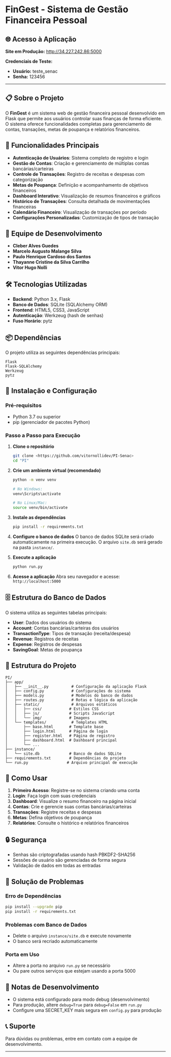 # FinGest - Sistema de Gestão Financeira Pessoal

## 🌐 Acesso à Aplicação

**Site em Produção:** http://34.227.242.86:5000

**Credenciais de Teste:**
- **Usuário:** teste_senac
- **Senha:** 123456

---

## 📋 Sobre o Projeto

O **FinGest** é um sistema web de gestão financeira pessoal desenvolvido em Flask que permite aos usuários controlar suas finanças de forma eficiente. O sistema oferece funcionalidades completas para gerenciamento de contas, transações, metas de poupança e relatórios financeiros.

## 🚀 Funcionalidades Principais

- **Autenticação de Usuários**: Sistema completo de registro e login
- **Gestão de Contas**: Criação e gerenciamento de múltiplas contas bancárias/carteiras
- **Controle de Transações**: Registro de receitas e despesas com categorização
- **Metas de Poupança**: Definição e acompanhamento de objetivos financeiros
- **Dashboard Interativo**: Visualização de resumos financeiros e gráficos
- **Histórico de Transações**: Consulta detalhada de movimentações financeiras
- **Calendário Financeiro**: Visualização de transações por período
- **Configurações Personalizadas**: Customização de tipos de transação

## 👥 Equipe de Desenvolvimento

- **Cleber Alves Guedes**
- **Marcelo Augusto Malange Silva**
- **Paulo Henrique Cardoso dos Santos**
- **Thayanne Cristine da Silva Carrilho**
- **Vitor Hugo Nolli**

## 🛠️ Tecnologias Utilizadas

- **Backend**: Python 3.x, Flask
- **Banco de Dados**: SQLite (SQLAlchemy ORM)
- **Frontend**: HTML5, CSS3, JavaScript
- **Autenticação**: Werkzeug (hash de senhas)
- **Fuso Horário**: pytz

## 📦 Dependências

O projeto utiliza as seguintes dependências principais:

```
Flask
Flask-SQLAlchemy
Werkzeug
pytz
```

## 🔧 Instalação e Configuração

### Pré-requisitos

- Python 3.7 ou superior
- pip (gerenciador de pacotes Python)

### Passo a Passo para Execução

1. **Clone o repositório**
   ```bash
   git clone <https://github.com/vitornollidev/PI-Senac>
   cd "PI"
   ```

2. **Crie um ambiente virtual (recomendado)**
   ```bash
   python -m venv venv
   
   # No Windows:
   venv\Scripts\activate
   
   # No Linux/Mac:
   source venv/bin/activate
   ```

3. **Instale as dependências**
   ```bash
   pip install -r requirements.txt
   ```

4. **Configure o banco de dados**
   O banco de dados SQLite será criado automaticamente na primeira execução. O arquivo `site.db` será gerado na pasta `instance/`.

5. **Execute a aplicação**
   ```bash
   python run.py
   ```

6. **Acesse a aplicação**
   Abra seu navegador e acesse: `http://localhost:5000`

## 🗄️ Estrutura do Banco de Dados

O sistema utiliza as seguintes tabelas principais:

- **User**: Dados dos usuários do sistema
- **Account**: Contas bancárias/carteiras dos usuários
- **TransactionType**: Tipos de transação (receita/despesa)
- **Revenue**: Registros de receitas
- **Expense**: Registros de despesas
- **SavingGoal**: Metas de poupança

## 📁 Estrutura do Projeto

```
PI/
├── app/
│   ├── __init__.py          # Configuração da aplicação Flask
│   ├── config.py            # Configurações do sistema
│   ├── models.py            # Modelos do banco de dados
│   ├── routes.py            # Rotas e lógica da aplicação
│   ├── static/              # Arquivos estáticos
│   │   ├── css/            # Estilos CSS
│   │   ├── js/             # Scripts JavaScript
│   │   └── img/            # Imagens
│   └── templates/           # Templates HTML
│       ├── base.html       # Template base
│       ├── login.html      # Página de login
│       ├── register.html   # Página de registro
│       ├── dashboard.html  # Dashboard principal
│       └── ...
├── instance/
│   └── site.db             # Banco de dados SQLite
├── requirements.txt        # Dependências do projeto
└── run.py                 # Arquivo principal de execução
```

## 🚀 Como Usar

1. **Primeiro Acesso**: Registre-se no sistema criando uma conta
2. **Login**: Faça login com suas credenciais
3. **Dashboard**: Visualize o resumo financeiro na página inicial
4. **Contas**: Crie e gerencie suas contas bancárias/carteiras
5. **Transações**: Registre receitas e despesas
6. **Metas**: Defina objetivos de poupança
7. **Relatórios**: Consulte o histórico e relatórios financeiros

## 🔒 Segurança

- Senhas são criptografadas usando hash PBKDF2-SHA256
- Sessões de usuário são gerenciadas de forma segura
- Validação de dados em todas as entradas

## 🐛 Solução de Problemas

### Erro de Dependências
```bash
pip install --upgrade pip
pip install -r requirements.txt
```

### Problemas com Banco de Dados
- Delete o arquivo `instance/site.db` e execute novamente
- O banco será recriado automaticamente

### Porta em Uso
- Altere a porta no arquivo `run.py` se necessário
- Ou pare outros serviços que estejam usando a porta 5000

## 📝 Notas de Desenvolvimento

- O sistema está configurado para modo debug (desenvolvimento)
- Para produção, altere `debug=True` para `debug=False` em `run.py`
- Configure uma SECRET_KEY mais segura em `config.py` para produção

## 📞 Suporte

Para dúvidas ou problemas, entre em contato com a equipe de desenvolvimento.

---
